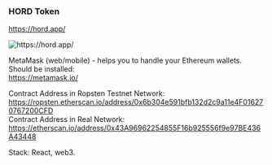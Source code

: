 ### HORD Token 
https://hord.app/ 

![https://hord.app/ ](https://uploads-ssl.webflow.com/60463348112d79b6f81cb3b6/6057320d91ba0c79e6e92828_Hord%20logo%20new.svg)

MetaMask (web/mobile) - helps you to handle your Ethereum wallets. Should be installed:  
https://metamask.io/

Contract Address in Ropsten Testnet Network:  
https://ropsten.etherscan.io/address/0x6b304e591bfb132d2c9a11e4F016270767200CFD  
Contract Address in Real Network:  
https://etherscan.io/address/0x43A96962254855F16b925556f9e97BE436A43448  

Stack: React, web3.
